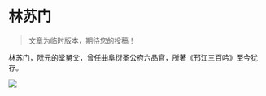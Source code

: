 
# 林苏门

> 文章为临时版本，期待您的投稿！

林苏门，阮元的堂舅父，曾任曲阜衍圣公府六品官，所著《邗江三百吟》至今犹存。

![](https://cdn.jsdelivr.net/gh/xishan-lin/resourcesRepo@main/article-images/%E3%80%8A%E9%82%97%E6%B1%9F%E4%B8%89%E7%99%BE%E5%90%9F%E3%80%8B.png)

